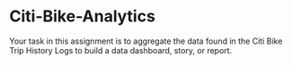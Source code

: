 # Citi-Bike-Analytics

Your task in this assignment is to aggregate the data found in the Citi Bike Trip History Logs to build a data dashboard, story, or report.

